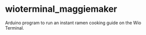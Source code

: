 # wioterminal_maggiemaker
Arduino program to run an instant ramen cooking guide on the Wio Terminal.
